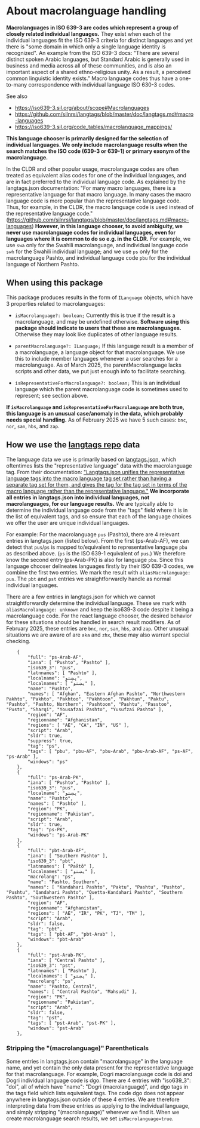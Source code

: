 # About macrolanguage handling

**Macrolanguages in ISO 639-3 are codes which represent a group of closely related individual languages.** They exist when each of the individual languages fit the ISO 639-3 criteria for distinct languages and yet there is "some domain in which only a single language identity is recognized". An example from the ISO 639-3 docs: "There are several distinct spoken Arabic languages, but Standard Arabic is generally used in business and media across all of these communities, and is also an important aspect of a shared ethno-religious unity. As a result, a perceived common linguistic identity exists." Macro language codes thus have a one-to-many correspondence with individual language ISO 630-3 codes.

See also

  <!-- - https://issues.bloomlibrary.org/youtrack/issue/BL-12657/Issues-with-macrolanguage-codes-in-the-language-picker -->

- https://iso639-3.sil.org/about/scope#Macrolanguages
- https://github.com/silnrsi/langtags/blob/master/doc/langtags.md#macro-languages
- https://iso639-3.sil.org/code_tables/macrolanguage_mappings/

**This language chooser is primarily designed for the selection of individual languages. We only include macrolanguage results when the search matches the ISO code (639-3 or 639-1) or primary exonym of the macrolanguage.**

In the CLDR and other popular usage, macrolanguage codes are often treated as equivalent alias codes for one of the individual languages, and are in fact preferred to the individual language code. As explained by the langtags.json documentation: "For many macro languages, there is a representative language for that macro language. In many cases the macro language code is more popular than the representative language code. Thus, for example, in the CLDR, the macro language code is used instead of the representative language code." (https://github.com/silnrsi/langtags/blob/master/doc/langtags.md#macro-languages) **However, in this language chooser, to avoid ambiguity, we never use macrolanguage codes for individual languages, even for languages where it is common to do so e.g. in the CLDR.** For example, we use `swa` only for the Swahili macrolanguage, and individual language code `swh` for the Swahili individual language; and we use `ps` only for the macrolanguage Pashto, and individual language code `pbu` for the individual language of Northern Pashto.

## When using this package

This package produces results in the form of `ILanguage` objects, which have 3 properties related to macrolanguages:

- `isMacrolanguage?: boolean;` Currently this is true if the result is a macrolanguage, and may be undefined otherwise. **Software using this package should indicate to users that these are macrolanguages.** Otherwise they may look like duplicates of other language results.

- `parentMacrolanguage?: ILanguage;` If this language result is a member of a macrolanguage, a language object for that macrolanguage. We use this to include member languages whenever a user searches for a macrolanguage. As of March 2025, the parentMacrolanguage lacks scripts and other data, we put just enough info to facilitate searching.

- `isRepresentativeForMacrolanguage?: boolean;` This is an individual language which the parent macrolanguage code is sometimes used to represent; see section above.

**If `isMacrolanguage` and `isRepresentativeForMacrolanguage` are both true, this language is an unusual case/anomaly in the data, which probably needs special handling.** As of February 2025 we have 5 such cases: `bnc`, `nor`, `san`, `hbs`, and `zap`.

## How we use the [langtags repo](https://github.com/silnrsi/langtags/blob/master/doc/langtags.md) data

The language data we use is primarily based on [langtags.json](https://ldml.api.sil.org/langtags.json), which oftentimes lists the "representative language" data with the macrolanguage tag. From their documentation: ["Langtags.json unifies the representative language tags into the macro language tag set rather than having a separate tag set for them, and gives the tag for the tag set in terms of the macro language rather than the representative language."](https://github.com/silnrsi/langtags/blob/master/doc/langtags.md#macro-languages) **We incorporate all entries in langtags.json into individual languages, not macrolanguages, for our language results.** We are typically able to determine the individual language code from the "tags" field where it is in the list of equivalent tags, and so ensure that each of the language choices we offer the user are unique individual languages.

For example: For the macrolanguage `pus` (Pashto), there are 4 relevant entries in langtags.json (listed below). From the first (ps-Arab-AF), we can detect that `pus`/`ps` is mapped to/equivalent to representative language `pbu` as described above. (`ps` is the ISO 639-1 equivalent of `pus`.) We therefore know the second entry (ps-Arab-PK) is also for language `pbu`. Since this language chooser delineates languages firstly by their ISO 639-3 codes, we combine the first two entries. We mark the result with `aliasMacrolanguage: pus`. The `pbt` and `pst` entries we straightforwardly handle as normal individual languages.

There are a few entries in langtags.json for which we cannot straightforwardly determine the individual language. These we mark with `aliasMacrolanguage: unknown` and keep the iso639-3 code despite it being a macrolanguage code. For the react language chooser, the desired behavior for these situations should be handled in search result modifiers. As of February 2025, these entries are `bnc`, `nor`, `san`, `hbs`, and `zap`. Other unusual situations we are aware of are `aka` and `zhx`, these may also warrant special checking.

```
    {
        "full": "ps-Arab-AF",
        "iana": [ "Pushto", "Pashto" ],
        "iso639_3": "pus",
        "latnnames": [ "Pashto" ],
        "localname": "پښتو",
        "localnames": [ "پښتو" ],
        "name": "Pushto",
        "names": [ "Afghan", "Eastern Afghan Pashto", "Northwestern Pakhto", "Pakhto", "Pakhtoo", "Pakhtoon", "Pakhtun", "Paktu", "Pashto", "Pashto, Northern", "Pashtoon", "Pashtu", "Passtoo", "Pusto", "Sharqi", "Yousafzai Pashto", "Yusufzai Pashto" ],
        "region": "AF",
        "regionname": "Afghanistan",
        "regions": [ "AE", "CA", "IN", "US" ],
        "script": "Arab",
        "sldr": true,
        "suppress": true,
        "tag": "ps",
        "tags": [ "pbu", "pbu-AF", "pbu-Arab", "pbu-Arab-AF", "ps-AF", "ps-Arab" ],
        "windows": "ps"
    },
    {
        "full": "ps-Arab-PK",
        "iana": [ "Pushto", "Pashto" ],
        "iso639_3": "pus",
        "localname": "پښتو",
        "name": "Pushto",
        "names": [ "Pashto" ],
        "region": "PK",
        "regionname": "Pakistan",
        "script": "Arab",
        "sldr": true,
        "tag": "ps-PK",
        "windows": "ps-Arab-PK"
    },
    {
        "full": "pbt-Arab-AF",
        "iana": [ "Southern Pashto" ],
        "iso639_3": "pbt",
        "latnnames": [ "Pax̌tō" ],
        "localnames": [ "پښتو" ],
        "macrolang": "ps",
        "name": "Pashto, Southern",
        "names": [ "Kandahari Pashto", "Paktu", "Pashtu", "Pushto", "Pushtu", "Qandahari Pashto", "Quetta-Kandahari Pashto", "Southern Pashto", "Southwestern Pashto" ],
        "region": "AF",
        "regionname": "Afghanistan",
        "regions": [ "AE", "IR", "PK", "TJ", "TM" ],
        "script": "Arab",
        "sldr": false,
        "tag": "pbt",
        "tags": [ "pbt-AF", "pbt-Arab" ],
        "windows": "pbt-Arab"
    },
    {
        "full": "pst-Arab-PK",
        "iana": [ "Central Pashto" ],
        "iso639_3": "pst",
        "latnnames": [ "Pashto" ],
        "localnames": [ "پښتو" ],
        "macrolang": "ps",
        "name": "Pashto, Central",
        "names": [ "Central Pashto", "Mahsudi" ],
        "region": "PK",
        "regionname": "Pakistan",
        "script": "Arab",
        "sldr": false,
        "tag": "pst",
        "tags": [ "pst-Arab", "pst-PK" ],
        "windows": "pst-Arab"
    },
```

### Stripping the "(macrolanguage)" Parentheticals

Some entries in langtags.json contain "macrolanguage" in the language name, and yet contain the only data present for the representative language for that macrolanguage. For example, Dogri macrolanguage code is doi and Dogri individual language code is dgo. There are 4 entries with "iso639_3": "doi", all of which have "name": "Dogri (macrolanguage)", and dgo tags in the tags field which lists equivalent tags. The code dgo does not appear anywhere in langtags.json outside of these 4 entries. We are therefore interpreting data from these entries as applying to the individual language, and simply stripping "(macrolanguage)" wherever we find it. When we create macrolanguage search results, we set `isMacrolanguage=true`.
